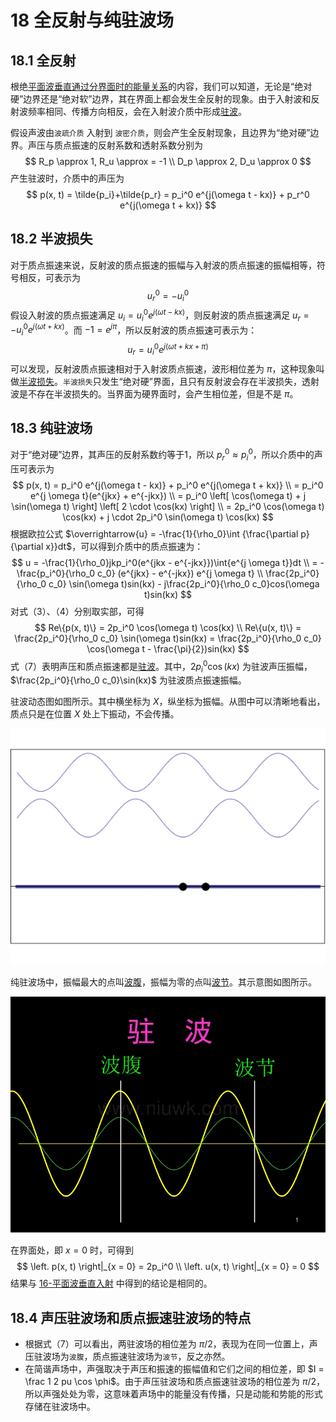 # 18 全反射与纯驻波场

## 18.1 全反射

根绝[平面波垂直通过分界面时的能量关系](./17-平面波垂直通过分界面时的能量关系.md)的内容，我们可以知道，无论是“绝对硬”边界还是“绝对软”边界，其在界面上都会发生全反射的现象。由于入射波和反射波频率相同、传播方向相反，会在入射波介质中形成[驻波](https://baike.baidu.com/item/%E9%A9%BB%E6%B3%A2/3004563?fr=aladdin)。

假设声波由`波疏介质` 入射到 `波密介质`，则会产生全反射现象，且边界为“绝对硬”边界。声压与质点振速的反射系数和透射系数分别为
$$
R_p \approx 1, R_u \approx = -1 \\
D_p \approx 2, D_u \approx 0
$$
产生驻波时，介质中的声压为
$$
p(x, t) = \tilde{p_i}+\tilde{p_r} = p_i^0 e^{j(\omega t - kx)} + p_r^0 e^{j(\omega t + kx)}
$$

## 18.2 半波损失

对于质点振速来说，反射波的质点振速的振幅与入射波的质点振速的振幅相等，符号相反，可表示为
$$
u_r^0 = - u_i^0
$$
假设入射波的质点振速满足 $u_i = u_i^0 e^{j(\omega t - kx)}$，则反射波的质点振速满足 $u_r = -u_i^0 e^{j(\omega t + kx)}$。而 $-1 = e^{j\pi}$，所以反射波的质点振速可表示为：
$$
u_r = u_i^0 e^{j(\omega t + kx + \pi)}
$$
可以发现，反射波质点振速相对于入射波质点振速，波形相位差为 $\pi$，这种现象叫做[半波损失](https://baike.baidu.com/item/%E5%8D%8A%E6%B3%A2%E6%8D%9F%E5%A4%B1/4259220?fr=aladdin)。`半波损失`只发生“绝对硬”界面，且只有反射波会存在半波损失，透射波是不存在半波损失的。当界面为硬界面时，会产生相位差，但是不是 $\pi$。

## 18.3 纯驻波场

对于“绝对硬”边界，其声压的反射系数约等于1，所以 $p_r^0 \approx p_i^0$，所以介质中的声压可表示为
$$
p(x, t) = p_i^0 e^{j(\omega t - kx)} + p_i^0 e^{j(\omega t + kx)} \\ = p_i^0 e^{j \omega t}(e^{jkx} + e^{-jkx}) \\ = p_i^0 \left[ \cos(\omega t) + j \sin(\omega t) \right] \left[ 2 \cdot \cos(kx) \right] \\ = 2p_i^0 \cos(\omega t) \cos(kx) + j \cdot 2p_i^0 \sin(\omega t) \cos(kx)
$$
根据欧拉公式 $\overrightarrow{u} = -\frac{1}{\rho_0}\int {\frac{\partial p}{\partial x}}dt$，可以得到介质中的质点振速为：
$$
u = -\frac{1}{\rho_0}jkp_i^0(e^{jkx - e^{-jkx}})\int{e^{j \omega t}}dt \\ = -\frac{p_i^0}{\rho_0 c_0} (e^{jkx} - e^{-jkx}) e^{j \omega t} \\
\frac{2p_i^0}{\rho_0 c_0} \sin(\omega t)sin(kx) - j\frac{2p_i^0}{\rho_0 c_0}cos(\omega t)sin(kx)
$$
对式（3）、（4）分别取实部，可得
$$
Re\{p(x, t)\} = 2p_i^0 \cos(\omega t) \cos(kx) \\
Re\{u(x, t)\} = \frac{2p_i^0}{\rho_0 c_0} \sin(\omega t)sin(kx) = \frac{2p_i^0}{\rho_0 c_0} \cos(\omega t - \frac{\pi}{2})sin(kx)
$$
式（7）表明声压和质点振速都是[驻波](https://baike.baidu.com/item/%E9%A9%BB%E6%B3%A2/3004563?fr=aladdin)。其中，$2p_i^0\cos(kx)$ 为驻波声压振幅，$\frac{2p_i^0}{\rho_0 c_0}\sin(kx)$ 为驻波质点振速振幅。

驻波动态图如图所示。其中横坐标为 $X$，纵坐标为振幅。从图中可以清晰地看出，质点只是在位置 $X$ 处上下振动，不会传播。

![](./resources/Chapter1-声学基础/驻波.gif)

纯驻波场中，振幅最大的点叫[波腹](https://baike.baidu.com/item/%E6%B3%A2%E8%85%B9/887175?fr=aladdin)，振幅为零的点叫[波节](https://baike.baidu.com/item/%E6%B3%A2%E8%8A%82/887239?fr=aladdin)。其示意图如图所示。

![](./resources/Chapter1-声学基础/波腹和波节.gif)



在界面处，即 $x = 0$ 时，可得到
$$
\left. p(x, t) \right|_{x = 0} = 2p_i^0 \\
\left. u(x, t) \right|_{x = 0} = 0
$$
结果与 [16-平面波垂直入射](./16-平面波垂直入射.md) 中得到的结论是相同的。

## 18.4 声压驻波场和质点振速驻波场的特点

- 根据式（7）可以看出，两驻波场的相位差为 $\pi / 2$，表现为在同一位置上，声压驻波场为`波腹`，质点振速驻波场为`波节`，反之亦然。
- 在简谐声场中，声强取决于声压和振速的振幅值和它们之间的相位差，即 $I = \frac 1 2 pu \cos \phi$。由于声压驻波场和质点振速驻波场的相位差为 $\pi / 2$，所以声强处处为零，这意味着声场中的能量没有传播，只是动能和势能的形式存储在驻波场中。

